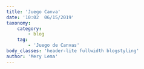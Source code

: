 ```yaml
---
title: 'Juego Canva'
date: '10:02  06/15/2019'
taxonomy:
    category:
        - blog
    tag:
        - 'Juego de Canvas'
body_classes: 'header-lite fullwidth blogstyling'
author: 'Mery Lema'
---
```


<html>
<head>
    <meta name="viewport" content="width=device-width, InicarNueva Partida=1.0" />
    <style>
        canvas {
            border: 1px solid #d3d3d3;
            background-color: #E5E7E9 ;
            margin-top: 6%; 
            margin-left: auto; 
            margin-right: auto;
            display: block;
        } 

        .modalDialog {
            position: fixed;
            font-family: Arial, Helvetica, sans-serif;
            top: 0;
            right: 0;
            bottom: 0;
            left: 0;
            background: rgba(0, 0, 0, 0.8);
            z-index: 99999;
            opacity: 0;
            -webkit-transition: opacity 400ms ease-in;
            -moz-transition: opacity 400ms ease-in;
            transition: opacity 400ms ease-in;
            pointer-events: none;
        }

        .modalDialog:target {
            opacity: 1;
            pointer-events: auto;
        }

        .modalDialog>div {
            width: 400px;
            position: relative;
            margin: 10% auto;
            padding: 5px 20px 13px 20px;
            border-radius: 10px;
            background: #fff;
            background: -moz-linear-gradient(#fff, #999);
            background: -webkit-linear-gradient(#fff, #999);
            background: -o-linear-gradient(#fff, #999);
            -webkit-transition: opacity 400ms ease-in;
            -moz-transition: opacity 400ms ease-in;
            transition: opacity 400ms ease-in;
        }

        .close {
            background: #606061;
            color: #FFFFFF;
            line-height: 25px;
            position: absolute;
            right: -12px;
            text-align: center;
            top: -10px;
            width: 24px;
            text-decoration: none;
            font-weight: bold;
            -webkit-border-radius: 12px;
            -moz-border-radius: 12px;
            border-radius: 12px;
            -moz-box-shadow: 1px 1px 3px #000;
            -webkit-box-shadow: 1px 1px 3px #000;
            box-shadow: 1px 1px 3px #000;
        }

        .close:hover {
            background: #00d9ff;
        }
    </style>
</head>

<body onload="startGame()">
    <div>
        <canvas id="canvas"></canvas>
    </div>
    <div id="modal"></div>
    <div id="ScoreTable"></div>
    
    
            <a href="javascript:location.reload()">Iniciar Nueva Partida </a> 

    <script>

        var myGamePiece;
        var myObstacles = [];
        var myScore;

        function startGame() {
            myGamePiece = new component(30, 30, "/user/themes/gateway/img/favicon.png", 10, 120,"image");
            myScore = new component("30px", "Consolas", "black", 280, 40, "text");
            myGameArea.start();
        }
        var myGameArea = {
            canvas: document.getElementById("canvas"),
            start: function () {
                this.canvas.width = 480;
                this.canvas.height = 270;
                this.context = this.canvas.getContext("2d");
                document.body.insertBefore(this.canvas, document.body.childNodes[0]);
                this.frameNo = 0;
                this.interval = setInterval(updateGameArea, 20);
            },
            clear: function () {
                this.context.clearRect(0, 0, this.canvas.width, this.canvas.height);
            },
            stop: function () {
                clearInterval(this.interval);
            }
        }

        function component(width, height, color, x, y, type) {
            this.type = type;
            if (type === "image") {
                this.image = new Image();
                this.image.src = color;
            }
            this.width = width;
            this.height = height;
            this.speedX = 0;
            this.speedY = 0;
            this.x = x;
            this.y = y;
            this.update = function () {
                ctx = myGameArea.context;
                if (this.type == "text") {
                    ctx.font = this.width + " " + this.height;
                    ctx.fillStyle = color;
                    ctx.fillText(this.text, this.x, this.y);
                } else if (type == "image") {
                    ctx.drawImage(this.image,
                        this.x,
                        this.y,
                        this.width, this.height);
                } else {
                    ctx.fillStyle = color;
                    ctx.fillRect(this.x, this.y, this.width, this.height);
                }
            }
            this.newPos = function () {
                this.x += this.speedX;
                this.y += this.speedY;
            }
            this.crashWith = function (otherobj) {
                var myleft = this.x;
                var myright = this.x + (this.width);
                var mytop = this.y;
                var mybottom = this.y + (this.height);
                var otherleft = otherobj.x;
                var otherright = otherobj.x + (otherobj.width);
                var othertop = otherobj.y;
                var otherbottom = otherobj.y + (otherobj.height);
                var crash = true;
                if ((mybottom < othertop) || (mytop > otherbottom) || (myright < otherleft) || (myleft > otherright)) {
                    crash = false;
                }
                return crash;

            }
        }

        function updateGameArea() {
            var x, height, gap, minHeight, maxHeight, minGap, maxGap;
            for (i = 0; i < myObstacles.length; i += 1) {
                if (myGamePiece.crashWith(myObstacles[i])) {
                    myGameArea.stop();
                    //here is when the gamer lost
                    console.log("Choque");
                    newMatch();
                    return;
                }
            }
            myGameArea.clear();
            myGameArea.frameNo += 1;
            if (myGameArea.frameNo == 1 || everyinterval(150)) {
                x = myGameArea.canvas.width;
                minHeight = 20;
                maxHeight = 200;
                height = Math.floor(Math.random() * (maxHeight - minHeight + 1) + minHeight);
                minGap = 50;
                maxGap = 200;
                gap = Math.floor(Math.random() * (maxGap - minGap + 1) + minGap);
                myObstacles.push(new component(10, height, "green", x, 0));
                myObstacles.push(new component(10, x - height - gap, "green", x, height + gap));
            }
            for (i = 0; i < myObstacles.length; i += 1) {
                myObstacles[i].speedX = -1;
                myObstacles[i].newPos();
                myObstacles[i].update();
            }
            myScore.text = "SCORE: " + myGameArea.frameNo;
            myScore.update();
            myGamePiece.newPos();
            myGamePiece.update();
        }

        //Reset the game and take the name of the player
        function newMatch() {
            const modal = document.getElementById('modal');
            const div = document.createElement('div');
            div.innerHTML = `
                <div id="openModal" class="modalDialog">
                    <div>
                        <a href="#close" title="Close" class="close">X</a>
                        <h2>Game Over</h2>
                        <p>Si quieres guardar tu puntuacion ingresa tu nombre</p>
                        <input type="text" id="nombre"><button onClick="saveScore();">Guardar</button>
                    </div>
                </div>
            `;
            modal.appendChild(div);
        }

        //Save the Score in localstorage
        function saveScore(){
            const name = document.getElementById('nombre').value;
            const score = myScore.text;
            var player = {
                name: name,
                score: score
            };
            console.log(player.name);

            //Saving data about player = name, score
            localStorage.setItem('datos', JSON.stringify(player));
        }

        //Getting the score and name of player
        function getScore(){
            //getting data about player and save in a var
            var guardado = localStorage.getItem('datos');

            const table = document.getElementById('ScoreTable');
            const element = document.createElement('div');

            //Parsing data to show in a Modal
            var datos = JSON.parse(guardado);

            element.innerHTML = `
                <div id="openModal2" class="modalDialog">
                    <div>
                        <a href="#close" title="Close" class="close">X</a>
                        <h2>Hola ${datos.name} la mejor Puntuación que has conseguido es: </h2>
                        <h3>${datos.score}</h3>
                    </div>
                </div>
            `;
            table.appendChild(element);
        }

        //Getting the event when some key is pressed, then move
        document.addEventListener("keydown", (event) => {

            var codigo = event.which || event.keyCode;
            console.log("tecla :" +codigo);

            if (codigo == 90) {
                myGamePiece.speedY = 1;//down
            } else if (codigo == 65) {
                console.log("Tecla pulsada " + codigo);
                myGamePiece.speedY = -1;// up
            } else if (codigo == 68) {
                console.log("Tecla pulsada " + codigo);
                myGamePiece.speedX = 1;//moveright
            } else if (codigo == 83) {
                console.log("Tecla pulsada " + codigo);
                myGamePiece.speedX = -1;//moveleft
            }

        });

        function everyinterval(n) {
            if ((myGameArea.frameNo / n) % 1 == 0) { return true; }
            return false;
        }
        
         </script>
</body>
</html>
